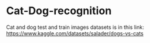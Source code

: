 # Cat-Dog-recognition
Cat and dog test and train images datasets is in this link: https://www.kaggle.com/datasets/salader/dogs-vs-cats
